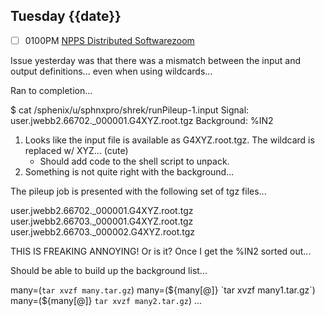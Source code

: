 ## Tuesday {{date}}

- [ ] 0100PM [NPPS Distributed Software](https://docs.google.com/document/d/1L8DAzhCwpVoRM_WptpZFKqJev4-odk4xDl5rDK6JMYs/edit#heading=h.d6jxgv7ina59)[zoom](https://bnl.zoomgov.com/j/16157150845?pwd=NXNqTi9ZWEFBKzYwRXQ5U3NXU1dBZz09)

Issue yesterday was that there was a mismatch between the input and output  definitions... even when using wildcards...

Ran to completion...

$ cat /sphenix/u/sphnxpro/shrek/runPileup-1.input
Signal: user.jwebb2.66702._000001.G4XYZ.root.tgz
Background: %IN2


1) Looks like the input file is available as G4XYZ.root.tgz.  The wildcard is replaced w/ XYZ... (cute)
	- Should add code to the shell script to unpack.
2) Something is not quite right with the background...  

The pileup job is presented with the following set of tgz files...

user.jwebb2.66702._000001.G4XYZ.root.tgz
user.jwebb2.66703._000001.G4XYZ.root.tgz
user.jwebb2.66703._000002.G4XYZ.root.tgz

THIS IS FREAKING ANNOYING!  Or is it?  Once I get the %IN2 sorted out...

Should be able to build up the background list...

many=(`tar xvzf many.tar.gz`)
many=(${many[@]} `tar xvzf many1.tar.gz`)
many=(${many[@]} `tar xvzf many2.tar.gz`)
...



